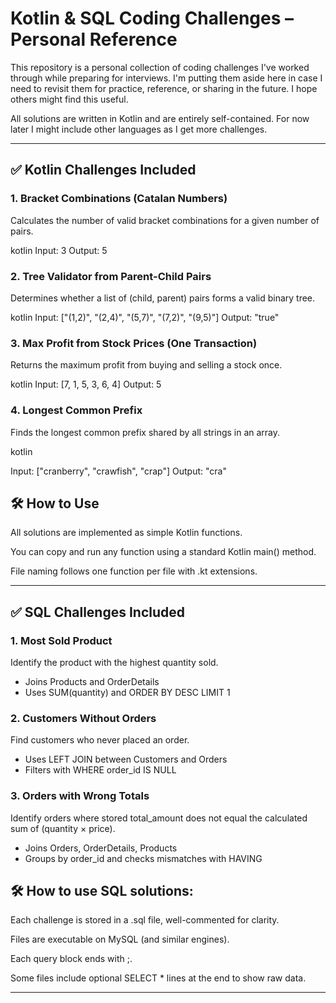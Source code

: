 # Kotlin & SQL Coding Challenges – Personal Reference

This repository is a personal collection of coding challenges I've worked through while preparing for interviews. I'm putting them aside here in case I need to revisit them for practice, reference, or sharing in the future. I hope others might find this useful.

All solutions are written in Kotlin and are entirely self-contained. For now later I might include other languages as I get more challenges.

---

## ✅ Kotlin Challenges Included

### 1. Bracket Combinations (Catalan Numbers)
Calculates the number of valid bracket combinations for a given number of pairs.

kotlin
Input: 3
Output: 5

### 2. Tree Validator from Parent-Child Pairs
Determines whether a list of (child, parent) pairs forms a valid binary tree.

kotlin
Input: ["(1,2)", "(2,4)", "(5,7)", "(7,2)", "(9,5)"]
Output: "true"

### 3. Max Profit from Stock Prices (One Transaction)
Returns the maximum profit from buying and selling a stock once.

kotlin
Input: [7, 1, 5, 3, 6, 4]
Output: 5

### 4. Longest Common Prefix
Finds the longest common prefix shared by all strings in an array.

kotlin

Input: ["cranberry", "crawfish", "crap"]
Output: "cra"

## 🛠 How to Use
All solutions are implemented as simple Kotlin functions.

You can copy and run any function using a standard Kotlin main() method.

File naming follows one function per file with .kt extensions.

---
## ✅ SQL Challenges Included

### 1. Most Sold Product
Identify the product with the highest quantity sold.
- Joins Products and OrderDetails
- Uses SUM(quantity) and ORDER BY DESC LIMIT 1

### 2. Customers Without Orders
Find customers who never placed an order.
- Uses LEFT JOIN between Customers and Orders
- Filters with WHERE order_id IS NULL

### 3. Orders with Wrong Totals
Identify orders where stored total_amount does not equal the calculated sum of (quantity × price).
- Joins Orders, OrderDetails, Products
- Groups by order_id and checks mismatches with HAVING

## 🛠 How to use SQL solutions:
Each challenge is stored in a .sql file, well-commented for clarity.

Files are executable on MySQL (and similar engines).

Each query block ends with ;.

Some files include optional SELECT * lines at the end to show raw data.
  
---

